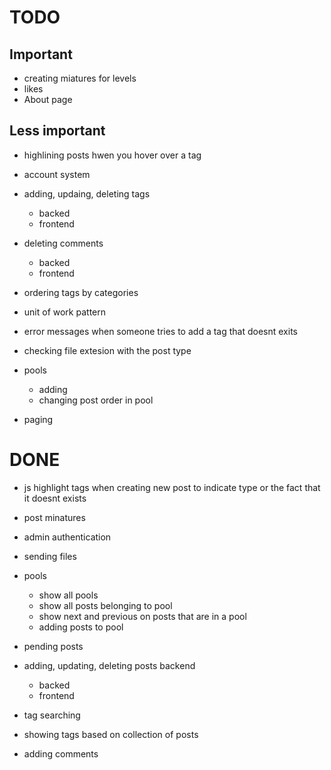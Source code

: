 # TODO
## Important

- creating miatures for levels
- likes
- About page

## Less important
- highlining posts hwen you hover over a tag
- account system


- adding, updaing, deleting tags
	- backed
	- frontend
- deleting comments
	- backed
	- frontend

- ordering tags by categories
- unit of work pattern

- error messages when someone tries to add a tag that doesnt exits
- checking file extesion with the post type

- pools
	- adding
	- changing post order in pool

- paging


# DONE
- js highlight tags when creating new post to indicate type or the fact that it doesnt exists
- post minatures
- admin authentication
- sending files
- pools
	- show all pools
	- show all posts belonging to pool
	- show next and previous on posts that are in a pool
	- adding posts to pool

- pending posts

- adding, updating, deleting posts backend
	- backed
	- frontend


- tag searching 
- showing tags based on collection of posts

- adding comments